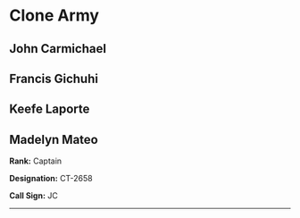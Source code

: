 # Clone Army

## John Carmichael
## Francis Gichuhi
## Keefe Laporte

## Madelyn Mateo

**Rank:** Captain

**Designation:** CT-2658

**Call Sign:** JC

----
